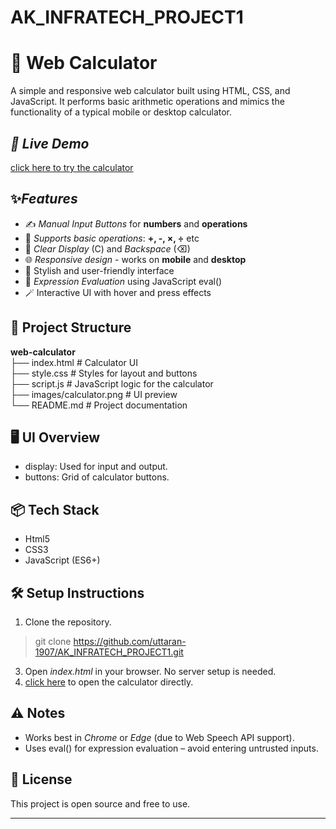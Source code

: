 # AK_INFRATECH_PROJECT1

# 🔢 Web Calculator

A simple and responsive web calculator built using HTML, CSS, and JavaScript. It performs basic arithmetic operations and mimics the functionality of a typical mobile or desktop calculator.

## *🚀 Live Demo*

[click here to try the calculator](https://uttaran-1907.github.io/AK_INFRATECH_PROJECT1/)

## ✨*Features*

- ✍ *Manual Input Buttons* for **numbers** and **operations**
- 🧮 *Supports basic operations*: **+, -, ×, ÷** etc
- 🧹 *Clear Display* (C) and *Backspace* (⌫)
- 🌐 *Responsive design* - works on **mobile** and **desktop**
- 💎 Stylish and user-friendly interface
- 🧠 *Expression Evaluation* using JavaScript eval()
- 🪄 Interactive UI with hover and press effects

## 📁 Project Structure
  **web-calculator**
<br>├── index.html # Calculator UI
<br>├── style.css # Styles for layout and buttons
<br>├── script.js # JavaScript logic for the calculator
<br>├── images/calculator.png # UI preview
<br>└── README.md # Project documentation
## 🖥 UI Overview

- display: Used for input and output.
- buttons: Grid of calculator buttons.
## 📦 Tech Stack

- Html5
- CSS3
- JavaScript (ES6+)

## 🛠 Setup Instructions

1. Clone the repository.
>git clone https://github.com/uttaran-1907/AK_INFRATECH_PROJECT1.git
3. Open *index.html* in your browser. No server setup is needed.
4. [click here](https://uttaran-1907.github.io/AK_INFRATECH_PROJECT1/) to open the calculator directly.

## ⚠ Notes

- Works best in *Chrome* or *Edge* (due to Web Speech API support).
- Uses eval() for expression evaluation – avoid entering untrusted inputs.

## 📄 License

This project is open source and free to use.

---
